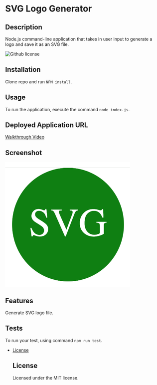 # SVG Logo Generator

  ## Description
Node.js command-line application that takes in user input to generate a logo and save it as an SVG file.
  
  ![Github license](https://img.shields.io/badge/license-MIT-blue.svg)
 
  ## <a id="Installation"></a>Installation
  Clone repo and run `NPM install`.

  ## <a id="Usage"></a>Usage
  To run the application, execute the command `node index.js`.

  ## <a id="Link"></a>Deployed Application URL
  [Walkthrough Video](./assets/svg_recording.mov)

  ## <a id="Screenshot"></a>Screenshot
  <img src="./assets/SVG_logo_example.png" width="400" height="400">

  ## <a id="Features"></a>Features
  Generate SVG logo file.

  ## <a id="Tests"></a>Tests
  To run your test, using command `npm run test`.
  
* [License](#license)

  ## License
    Licensed under the MIT license.
